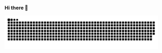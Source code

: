 ### Hi there 👋


<div align="center">
  <img  src="https://github.com/codemadhan/codemadhan/blob/main/resources/grid-snake.svg"
       alt="snake" /></a>
</div>

<!--
**arulkarthik2511/arulkarthik2511** is a ✨ _special_ ✨ repository because its `README.md` (this file) appears on your GitHub profile.

Here are some ideas to get you started:

- 🔭 I’m currently working on ...
- 🌱 I’m currently learning ...
- 👯 I’m looking to collaborate on ...
- 🤔 I’m looking for help with ...
- 💬 Ask me about ...
- 📫 How to reach me: ...
- 😄 Pronouns: ...
- ⚡ Fun fact: ...
-->
